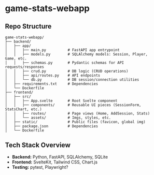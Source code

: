# game-stats-webapp

## Repo Structure

```
game-stats-webapp/
├── backend/               
│   ├── app/
│   │   ├── main.py          # FastAPI app entrypoint
│   │   ├── models.py        # SQLAlchemy models: Session, Player, Game, etc.
│   │   ├── schemas.py       # Pydantic schemas for API requests/responses
│   │   ├── crud.py          # DB logic (CRUD operations)
│   │   ├── api/routes.py    # API endpoints
│   │   └── db.py            # DB session/connection utilities
│   ├── requirements.txt     # Dependencies
│   └── Dockerfile
├── frontend/                
│   ├── src/
│   │   ├── App.svelte       # Root Svelte component
│   │   ├── components/      # Reusable UI pieces (SessionForm, StatsChart, etc.)
│   │   ├── routes/          # Page views (Home, AddSession, Stats)
│   │   └── assets/          # Imgs, styles, etc.
│   ├── static/              # Public files (favicon, global img)
│   ├── package.json         # Dependencies
│   └── Dockerfile
```

## Tech Stack Overview

- **Backend:** Python, FastAPI, SQLAlchemy, SQLite
- **Frontend:** SvelteKit, Tailwind CSS, Chart.js
- **Testing:** pytest, Playwright?
